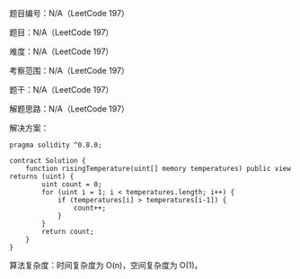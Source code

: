 题目编号：N/A（LeetCode 197）

题目：N/A（LeetCode 197）

难度：N/A（LeetCode 197）

考察范围：N/A（LeetCode 197）

题干：N/A（LeetCode 197）

解题思路：N/A（LeetCode 197）

解决方案：

```solidity
pragma solidity ^0.8.0;

contract Solution {
    function risingTemperature(uint[] memory temperatures) public view returns (uint) {
        uint count = 0;
        for (uint i = 1; i < temperatures.length; i++) {
            if (temperatures[i] > temperatures[i-1]) {
                count++;
            }
        }
        return count;
    }
}
```

算法复杂度：时间复杂度为 O(n)，空间复杂度为 O(1)。